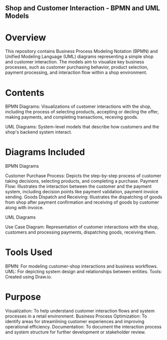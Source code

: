 ## Shop and Customer Interaction - BPMN and UML Models

# Overview
This repository contains Business Process Modeling Notation (BPMN) and Unified Modeling Language (UML) diagrams representing a simple shop and customer interaction. The models aim to visualize key business processes, such as customer purchasing behavior, product selection, payment processing, and interaction flow within a shop environment.

# Contents
 BPMN Diagrams:
Visualizations of customer interactions with the shop, including the process of selecting products, accepting or decling the offer,  making payments, and completing transactions, receving goods.

 UML Diagrams:
System-level models that describe how customers and the shop's backend system interact.

#  Diagrams Included
 BPMN Diagrams

Customer Purchase Process: Depicts the step-by-step process of customer taking decisions, selecting products, and completing a purchase.
Payment Flow: Illustrates the interaction between the customer and the payment system, including decision points like payment validation, payment invoice sending.
Goods Dispatch and Receiving: Illustrates the dispatching of goods from shop after payment confirmation and receiving of goods by customer along with invoice. 

 UML Diagrams

Use Case Diagram: Representation of customer interactions with the shop, customers and processing payments, dispatching goods, receiving them.

# Tools Used
BPMN: For modeling customer-shop interactions and business workflows.
UML: For depicting system design and relationships between entities.
Tools: Created using Draw.io.

# Purpose
Visualization: To help understand customer interaction flows and system processes in a retail environment.
Business Process Optimization: To identify areas for streamlining customer experiences and improving operational efficiency.
Documentation: To document the interaction process and system structure for further development or stakeholder review.
